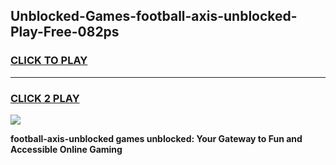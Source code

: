 
## Unblocked-Games-football-axis-unblocked-Play-Free-082ps
<h3>
<a href="https://premium76.site?title=football-axis-unblocked&ref=20M">CLICK TO PLAY</a></h3>
<hr>

<h3>
<a href="https://premium76.site?title=football-axis-unblocked&ref=20M">CLICK 2 PLAY</a>
  
</h3>

<a href="https://premium76.site?title=football-axis-unblocked&ref=19M"><img src="https://clearcache.store/games.png"></a>


**football-axis-unblocked games unblocked: Your Gateway to Fun and Accessible Online Gaming**
